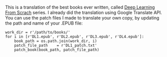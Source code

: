 This is a translation of the best books ever written, called [Deep Learning From Scrach](https://koki0702.github.io/dezero-book/en/index.html) series. I already did the translation using Google Translate API. You can use the patch files I made to translate your own copy, by updating the path and name of your .EPUB file:

```{Python}
work_dir = r'/path/to/books/'
for i in [r'DL1.epub', r'DL2.epub', r'DL3.epub', r'DL4.epub']:
    book_path = os.path.join(work_dir, i)
    patch_file_path    = r'DL1_patch.txt'
    patch_book(book_path, patch_file_path)

```
